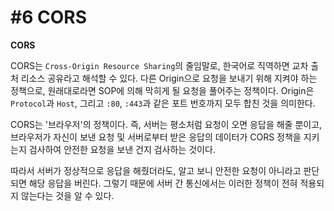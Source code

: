 # #6 CORS

**CORS**

CORS는 `Cross-Origin Resource Sharing`의 줄임말로, 한국어로 직역하면 교차 출처 리소스 공유라고 해석할 수 있다. 다른 Origin으로 요청을 보내기 위해 지켜야 하는 정책으로, 원래대로라면 SOP에 의해 막히게 될 요청을 풀어주는 정책이다. Origin은 `Protocol`과 `Host`, 그리고 `:80`, `:443`과 같은 포트 번호까지 모두 합친 것을 의미한다.&#x20;

CORS는 '브라우저'의 정책이다. 즉, 서버는 평소처럼 요청이 오면 응답을 해줄 뿐이고, 브라우저가 자신이 보낸 요청 및 서버로부터 받은 응답의 데이터가 CORS 정책을 지키는지 검사하여 안전한 요청을 보낸 건지 검사하는 것이다.&#x20;

따라서 서버가 정상적으로 응답을 해줬더라도, 알고 보니 안전한 요청이 아니라고 판단되면 해당 응답을 버린다. 그렇기 때문에 서버 간 통신에서는 이러한 정책이 전혀 적용되지 않는다는 것을 알 수 있다.



